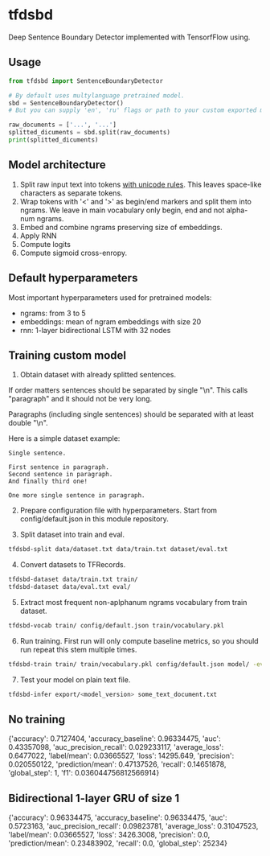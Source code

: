 # tfdsbd

Deep Sentence Boundary Detector implemented with TensorfFlow using.


## Usage
```python
from tfdsbd import SentenceBoundaryDetector

# By default uses multylanguage pretrained model.
sbd = SentenceBoundaryDetector()
# But you can supply 'en', 'ru' flags or path to your custom exported model

raw_documents = ['...', '...']
splitted_dicuments = sbd.split(raw_documents)
print(splitted_dicuments)
```

## Model architecture

1. Split raw input text into tokens [with unicode rules](http://unicode.org/reports/tr29/#Word_Boundaries). This leaves space-like characters as separate tokens.
2. Wrap tokens with '<' and '>' as begin/end markers and split them into ngrams. We leave in main vocabulary only begin, end and not alpha-num ngrams.
3. Embed and combine ngrams preserving size of embeddings.
4. Apply RNN
5. Compute logits
6. Compute sigmoid cross-enropy.

## Default hyperparameters

Most important hyperparameters used for pretrained models:
- ngrams: from 3 to 5
- embeddings: mean of ngram embeddings with size 20
- rnn: 1-layer bidirectional LSTM with 32 nodes

## Training custom model

1. Obtain dataset with already splitted sentences.

If order matters sentences should be separated by single "\n". This calls "paragraph" and it should not be very long.

Paragraphs (including single sentences) should be separated with at least double "\n".


Here is a simple dataset example:
```
Single sentence.

First sentence in paragraph.
Second sentence in paragraph.
And finally third one!

One more single sentence in paragraph.

```

2. Prepare configuration file with hyperparameters. Start from config/default.json in this module repository.

3. Split dataset into train and eval.
```bash
tfdsbd-split data/dataset.txt data/train.txt dataset/eval.txt
```

4. Convert datasets to TFRecords.
```bash
tfdsbd-dataset data/train.txt train/
tfdsbd-dataset data/eval.txt eval/
```

5. Extract most frequent non-aplphanum ngrams vocabulary from train dataset.
```bash
tfdsbd-vocab train/ config/default.json train/vocabulary.pkl
```

6. Run training. First run will only compute baseline metrics, so you should run repeat this stem multiple times.
```bash
tfdsbd-train train/ train/vocabulary.pkl config/default.json model/ -eval_data eval/ -export_path export/
```

7. Test your model on plain text file.
```bash
tfdsbd-infer export/<model_version> some_text_document.txt
```


## No training
{'accuracy': 0.7127404, 'accuracy_baseline': 0.96334475, 'auc': 0.43357098, 'auc_precision_recall': 0.029233117, 'average_loss': 0.6477022, 'label/mean': 0.03665527, 'loss': 14295.649, 'precision': 0.020550122, 'prediction/mean': 0.47137526, 'recall': 0.14651878, 'global_step': 1, 'f1': 0.036044756812566914}

## Bidirectional 1-layer GRU of size 1
{'accuracy': 0.96334475, 'accuracy_baseline': 0.96334475, 'auc': 0.5723163, 'auc_precision_recall': 0.09823781, 'average_loss': 0.31047523, 'label/mean': 0.03665527, 'loss': 3426.3008, 'precision': 0.0, 'prediction/mean': 0.23483902, 'recall': 0.0, 'global_step': 25234}


